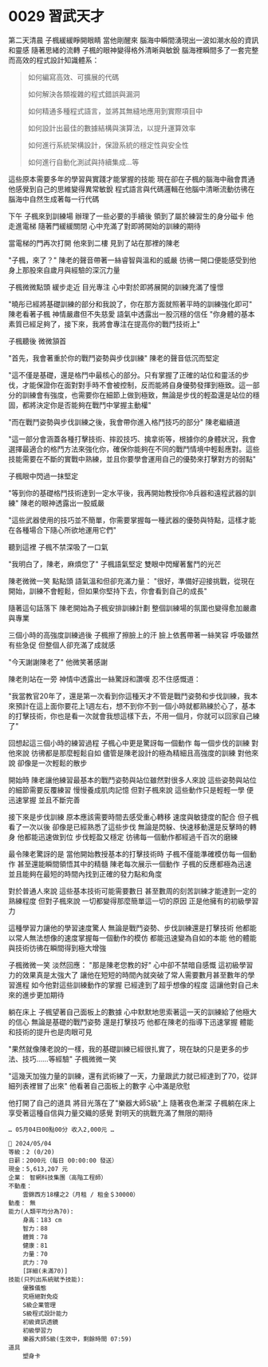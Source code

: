 # 0029 習武天才

第二天清晨
子楓緩緩睜開眼睛
當他剛醒來
腦海中瞬間湧現出一波如潮水般的資訊和靈感
隨著思緒的流轉
子楓的眼神變得格外清晰與敏銳
腦海裡瞬間多了一套完整而高效的程式設計知識體系：

>如何編寫高效、可擴展的代碼
>
>如何解決各類複雜的程式錯誤與漏洞
>
>如何精通多種程式語言，並將其無縫地應用到實際項目中
>
>如何設計出最佳的數據結構與演算法，以提升運算效率
>
>如何進行系統架構設計，保證系統的穩定性與安全性
>
>如何進行自動化測試與持續集成...等

這些原本需要多年的學習與實踐才能掌握的技能
現在卻在子楓的腦海中融會貫通
他感覺到自己的思維變得異常敏銳
程式語言與代碼邏輯在他腦中清晰流動彷彿在腦海中自然生成著每一行代碼

下午
子楓來到訓練場
辦理了一些必要的手續後
領到了屬於練習生的身分磁卡
他走進電梯
隨著門緩緩關閉
心中充滿了對即將開始的訓練的期待

當電梯的門再次打開
他來到二樓
見到了站在那裡的陳老

"子楓，來了？"
陳老的聲音帶著一絲睿智與溫和的威嚴
彷彿一開口便能感受到他身上那股來自歲月與經驗的深沉力量

子楓微微點頭
緩步走近
目光專注
心中對於即將展開的訓練充滿了憧憬

"曉彤已經將基礎訓練的部分和我說了，你在那方面就照著平時的訓練強化即可"
陳老看著子楓
神情嚴肅但不失慈愛
語氣中透露出一股沉穩的信任
"你身體的基本素質已經足夠了，接下來，我將會專注在提高你的戰鬥技術上"

子楓聽後
微微頷首

"首先，我會著重於你的戰鬥姿勢與步伐訓練"
陳老的聲音低沉而堅定

"這不僅是基礎，還是格鬥中最核心的部分。只有掌握了正確的站位和靈活的步伐，才能保證你在面對對手時不會被控制，反而能將自身優勢發揮到極致。這一部分的訓練會有強度，也需要你在細節上做到極致，無論是步伐的輕盈還是站位的穩固，都將決定你是否能夠在戰鬥中掌握主動權"

"而在戰鬥姿勢與步伐訓練之後，我會帶你進入格鬥技巧的部分"
陳老繼續道

"這一部分會涵蓋各種打擊技術、摔跤技巧、擒拿術等，根據你的身體狀況，我會選擇最適合的格鬥方法來強化你，確保你能夠在不同的戰鬥情境中輕鬆應對。這些技能需要在不斷的實戰中熟練，並且你要學會運用自己的優勢來打擊對方的弱點"

子楓眼中閃過一抹堅定

"等到你的基礎格鬥技術達到一定水平後，我再開始教授你冷兵器和遠程武器的訓練" 
陳老的眼神透露出一股威嚴

"這些武器使用的技巧並不簡單，你需要掌握每一種武器的優勢與特點，這樣才能在各種場合下隨心所欲地運用它們"

聽到這裡
子楓不禁深吸了一口氣

"我明白了，陳老，麻煩您了"
子楓語氣堅定
雙眼中閃耀著奮鬥的光芒

陳老微微一笑
點點頭
語氣溫和但卻充滿力量：
"很好，準備好迎接挑戰，從現在開始，訓練不會輕鬆，但如果你堅持下去，你會看到自己的成長"

隨著這句話落下
陳老開始為子楓安排訓練計劃
整個訓練場的氛圍也變得愈加嚴肅與專業

三個小時的高強度訓練過後
子楓擦了擦臉上的汗
臉上依舊帶著一絲笑容
呼吸雖然有些急促
但整個人卻充滿了成就感

"今天謝謝陳老了"
他微笑著感謝

陳老則站在一旁
神情中透露出一絲驚訝和讚嘆
忍不住感慨道：

"我當教官20年了，還是第一次看到你這種天才不管是戰鬥姿勢和步伐訓練，我本來預計在這上面你要花上1週左右，想不到你不到一個小時就都熟練於心了，基本的打擊技術，你也是看一次就會我想這樣下去，不用一個月，你就可以回家自己練了"

回想起這三個小時的練習過程
子楓心中更是驚訝每一個動作
每一個步伐的訓練
對他來說
彷彿都是那麼輕鬆自如
儘管是陳老設計的極為精細且高強度的訓練
對他來說
卻像是一次輕鬆的散步

開始時
陳老讓他練習最基本的戰鬥姿勢與站位雖然對很多人來說
這些姿勢與站位的細節需要反覆練習
慢慢養成肌肉記憶
但對子楓來說
這些動作只是輕輕一學
便迅速掌握
並且不斷完善

接下來是步伐訓練
原本應該需要時間去感受重心轉移
速度與敏捷度的配合
但子楓看了一次以後
卻像是已經熟悉了這些步伐
無論是閃躲、快速移動還是反擊時的轉身
他都能迅速做到位
步伐輕盈又穩定
彷彿每一個動作都經過千百次的磨練

最令陳老驚訝的是
當他開始教授基本的打擊技術時
子楓不僅能準確模仿每一個動作
甚至還能瞬間領悟其中的精髓
陳老每次展示一個動作
子楓的反應都極為迅速
並且能夠在最短的時間內找到正確的發力點和角度

對於普通人來說
這些基本技術可能需要數日
甚至數周的刻苦訓練才能達到一定的熟練程度
但對子楓來說
一切都變得那麼簡單這一切的原因
正是他擁有的初級學習力

這種學習力讓他的學習速度驚人
無論是戰鬥姿勢、步伐訓練還是打擊技術
他都能以常人無法想像的速度掌握每一個動作的模仿
都能迅速變為自如的本能
他的體能與技術彷彿在瞬間得到極大增強

子楓微微一笑
淡然回應：
"那是陳老您教的好"
心中卻不禁暗自感慨
這初級學習力的效果真是太強大了
讓他在短短的時間內就突破了常人需要數月甚至數年的學習進程
如今他對這些訓練動作的掌握
已經達到了超乎想像的程度
這讓他對自己未來的進步更加期待

躺在床上
子楓望著自己面板上的數據
心中默默地思索著這一天的訓練給了他極大的信心
無論是基礎的戰鬥姿勢
還是打擊技巧
他都在陳老的指導下迅速掌握
體能和技術的提升也是肉眼可見

"果然就像陳老說的一樣，我的基礎訓練已經很扎實了，現在缺的只是更多的步法、技巧……等經驗"
子楓微微一笑

"這幾天加強力量的訓練，還有武術練了一天，力量跟武力就已經達到了70，從詳細列表裡冒了出來"
他看著自己面板上的數字
心中滿是欣慰

他打開了自己的道具
將目光落在了"樂器大師S級"上
隨著夜色漸深
子楓躺在床上
享受著這種自信與力量交織的感覺
對明天的挑戰充滿了無限的期待

`… 05月04日00點00分 收入2,000元 …`

```
📰 2024/05/04
等級：2 (0/20)
日薪：2000元（每日 00:00:00 發送）
現金：5,613,207 元
企業： 智網科技集團（高階工程師）
不動產：
    雲錦西方18樓之2（月租 / 租金＄30000）
動產： 無
能力(人類平均分為70):
    身高：183 cm
    智力：88
    體質：78
    健康：81
    力量：70 
    武力：70 
    [詳細(未滿70)]
技能(只列出系統賦予技能):
    優雅儀態
    究極絕對免疫
    S級企業管理
    S級程式設計能力
    初級資訊透鏡
    初級學習力
    樂器大師S級(生效中，剩餘時間 07:59)
道具
    塑身卡
```
